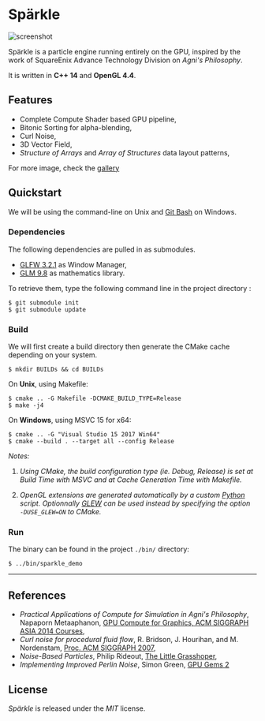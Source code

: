 
# Spärkle

![screenshot](https://i.imgur.com/TPVEcoe.png)

Spärkle is a particle engine running entirely on the GPU, inspired by the work of SquareEnix Advance Technology Division on *Agni's Philosophy*.

It is written in **C++ 14** and **OpenGL 4.4**.

## Features

- Complete Compute Shader based GPU pipeline,
- Bitonic Sorting for alpha-blending,
- Curl Noise,
- 3D Vector Field,
- *Structure of Arrays* and *Array of Structures* data layout patterns,

For more image, check the [gallery](https://imgur.com/a/uMMGV)

## Quickstart

We will be using the command-line on Unix and [Git Bash](https://git-for-windows.github.io/) on Windows.

### Dependencies

The following dependencies are pulled in as submodules.

- [GLFW 3.2.1](https://github.com/glfw/glfw) as Window Manager,
- [GLM 9.8](https://github.com/g-truc/glm/releases/tag/0.9.8.1) as mathematics library.

To retrieve them, type the following command line in the project directory :
```
$ git submodule init
$ git submodule update
```

### Build

We will first create a build directory then generate the CMake cache depending on your system.

```
$ mkdir BUILDs && cd BUILDs
```

On **Unix**, using Makefile:
```
$ cmake .. -G Makefile -DCMAKE_BUILD_TYPE=Release
$ make -j4
```

On **Windows**, using MSVC 15 for x64:
```
$ cmake .. -G "Visual Studio 15 2017 Win64"
$ cmake --build . --target all --config Release
```

*Notes:*

 1. *Using CMake, the build configuration type (ie. Debug, Release) is set at Build Time with MSVC and at Cache Generation Time with Makefile.*

 2. *OpenGL extensions are generated automatically by a custom [Python](https://www.python.org/downloads/) script.  Optionnally [GLEW](http://glew.sourceforge.net/) can be used instead by specifying the option ` -DUSE_GLEW=ON` to CMake.*

### Run

The binary can be found in the project `./bin/` directory:
```
$ ../bin/sparkle_demo
```

[//]: # (## Directory structure)
[//]: # (## Known bugs)

---

## References

- *Practical Applications of Compute for Simulation in Agni's Philosophy*, Napaporn Metaaphanon, [GPU Compute for Graphics, ACM SIGGRAPH ASIA 2014 Courses](http://www.jp.square-enix.com/tech/library/pdf/SiggraphAsia2014_simulation.pdf),
- *Curl noise for procedural fluid flow*, R. Bridson, J. Hourihan, and M. Nordenstam, [Proc. ACM SIGGRAPH 2007](https://www.cs.ubc.ca/~rbridson/docs/bridson-siggraph2007-curlnoise.pdf),
- *Noise-Based Particles*, Philip Rideout, [The Little Grasshoper](http://prideout.net/blog/?p=63),
- *Implementing Improved Perlin Noise*, Simon Green, [GPU Gems 2](https://developer.nvidia.com/gpugems/GPUGems2/gpugems2_chapter26.html)

## License

*Spärkle* is released under the *MIT* license.
